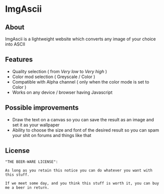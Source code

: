 # ImgAscii

## About

ImgAscii is a lightweight website which converts any image of your choice into ASCII

## Features

* Quality selection ( from *Very low* to *Very high* )
* Color mod selection ( Greyscale / Color )
* Compatible with Alpha channel ( only when the color mode is set to Color )
* Works on any device / browser having Javascript

## Possible improvements

* Draw the text on a canvas so you can save the result as an image and set it as your wallpaper
* Ability to choose the size and font of the desired result so you can spam your shit on forums and things like that

## License

```
"THE BEER-WARE LICENSE":

As long as you retain this notice you can do whatever you want with this stuff.

If we meet some day, and you think this stuff is worth it, you can buy me a beer in return.
```
